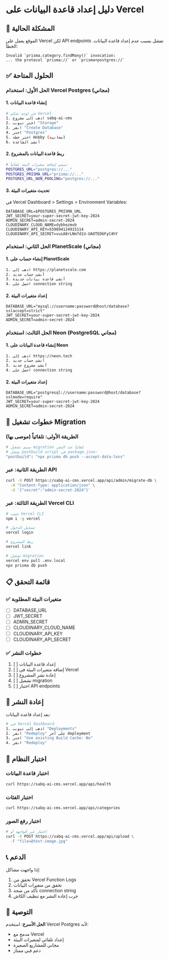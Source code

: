 # دليل إعداد قاعدة البيانات على Vercel

## 🚨 المشكلة الحالية
الموقع يعمل على Vercel لكن API endpoints تفشل بسبب عدم إعداد قاعدة البيانات. الخطأ:
```
Invalid `prisma.category.findMany()` invocation:
... the protocol `prisma://` or `prisma+postgres://`
```

## ✅ الحلول المتاحة

### الحل الأول: استخدام Vercel Postgres (مجاني)

#### 1. إنشاء قاعدة البيانات
```bash
# في لوحة تحكم Vercel
1. اذهب إلى مشروع sabq-ai-cms
2. اختر تبويب "Storage"
3. انقر "Create Database"
4. اختر "Postgres"
5. اختر خطة Hobby (مجانية)
6. أنشئ القاعدة
```

#### 2. ربط قاعدة البيانات بالمشروع
```bash
# سيتم إضافة متغيرات البيئة تلقائياً:
POSTGRES_URL="postgres://..."
POSTGRES_PRISMA_URL="prisma://..."
POSTGRES_URL_NON_POOLING="postgres://..."
```

#### 3. تحديث متغيرات البيئة
في Vercel Dashboard > Settings > Environment Variables:
```env
DATABASE_URL=$POSTGRES_PRISMA_URL
JWT_SECRET=your-super-secret-jwt-key-2024
ADMIN_SECRET=admin-secret-2024
CLOUDINARY_CLOUD_NAME=dybhezmvb
CLOUDINARY_API_KEY=559894124915114
CLOUDINARY_API_SECRET=vuiA8rLNm7d1U-UAOTED6FyC4hY
```

### الحل الثاني: استخدام PlanetScale (مجاني)

#### 1. إنشاء حساب على PlanetScale
```bash
1. اذهب إلى https://planetscale.com
2. أنشئ حساب جديد
3. أنشئ قاعدة بيانات جديدة
4. احصل على connection string
```

#### 2. إعداد متغيرات البيئة
```env
DATABASE_URL="mysql://username:password@host/database?sslaccept=strict"
JWT_SECRET=your-super-secret-jwt-key-2024
ADMIN_SECRET=admin-secret-2024
```

### الحل الثالث: استخدام Neon (PostgreSQL مجاني)

#### 1. إنشاء قاعدة البيانات على Neon
```bash
1. اذهب إلى https://neon.tech
2. أنشئ حساب جديد
3. أنشئ مشروع جديد
4. احصل على connection string
```

#### 2. إعداد متغيرات البيئة
```env
DATABASE_URL="postgresql://username:password@host/database?sslmode=require"
JWT_SECRET=your-super-secret-jwt-key-2024
ADMIN_SECRET=admin-secret-2024
```

## 🔧 خطوات تشغيل Migration

### الطريقة الأولى: تلقائياً (موصى بها)
```bash
# سيتم تشغيل migration تلقائياً عند النشر
# بفضل postbuild script في package.json:
"postbuild": "npx prisma db push --accept-data-loss"
```

### الطريقة الثانية: عبر API
```bash
curl -X POST https://sabq-ai-cms.vercel.app/api/admin/migrate-db \
  -H "Content-Type: application/json" \
  -d '{"secret":"admin-secret-2024"}'
```

### الطريقة الثالثة: عبر Vercel CLI
```bash
# تثبيت Vercel CLI
npm i -g vercel

# تسجيل الدخول
vercel login

# ربط المشروع
vercel link

# تشغيل migration
vercel env pull .env.local
npx prisma db push
```

## 📋 قائمة التحقق

### ✅ متغيرات البيئة المطلوبة
- [ ] DATABASE_URL
- [ ] JWT_SECRET  
- [ ] ADMIN_SECRET
- [ ] CLOUDINARY_CLOUD_NAME
- [ ] CLOUDINARY_API_KEY
- [ ] CLOUDINARY_API_SECRET

### ✅ خطوات النشر
1. [ ] إعداد قاعدة البيانات
2. [ ] إضافة متغيرات البيئة في Vercel
3. [ ] إعادة نشر المشروع
4. [ ] تشغيل migration
5. [ ] اختبار API endpoints

## 🚀 إعادة النشر

بعد إعداد قاعدة البيانات:
```bash
# في Vercel Dashboard
1. اذهب إلى تبويب "Deployments"
2. انقر "Redeploy" على آخر deployment
3. اختر "Use existing Build Cache: No"
4. انقر "Redeploy"
```

## 🧪 اختبار النظام

### اختبار قاعدة البيانات
```bash
curl https://sabq-ai-cms.vercel.app/api/health
```

### اختبار الفئات
```bash
curl https://sabq-ai-cms.vercel.app/api/categories
```

### اختبار رفع الصور
```bash
# اختبار عبر الواجهة أو:
curl -X POST https://sabq-ai-cms.vercel.app/api/upload \
  -F "file=@test-image.jpg"
```

## 📞 الدعم

إذا واجهت مشاكل:
1. تحقق من Vercel Function Logs
2. تحقق من متغيرات البيانات
3. تأكد من صحة connection string
4. جرب إعادة النشر مع تنظيف الكاش

## 🎯 التوصية

**الحل الأسرع**: استخدم Vercel Postgres لأنه:
- مدمج مع Vercel
- إعداد تلقائي لمتغيرات البيئة
- مجاني للمشاريع الصغيرة
- دعم فني ممتاز 